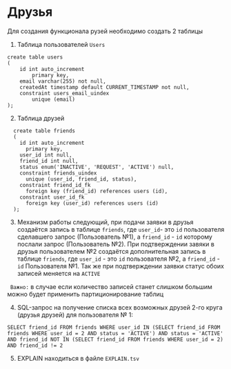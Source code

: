 # Друзья
Для создания функционала рузей необходимо создать 2 таблицы

1. Таблица пользователей ```Users```

```MySQL
create table users
(
	id int auto_increment
		primary key,
	email varchar(255) not null,
	createdAt timestamp default CURRENT_TIMESTAMP not null,
	constraint users_email_uindex
		unique (email)
);
```
2. Таблица друзей 
```MySQl
  create table friends
  (
    id int auto_increment
      primary key,
    user_id int null,
    friend_id int null,
    status enum('INACTIVE', 'REQUEST', 'ACTIVE') null,
    constraint friends_uindex
      unique (user_id, friend_id, status),
    constraint friend_id_fk
      foreign key (friend_id) references users (id),
    constraint user_id_fk
      foreign key (user_id) references users (id)
  );
```
3. Механизм работы следующий, при подачи заявки в друзья создаётся запись в таблице ```friends```, где ```user_id```- это ```id``` пользователя сделавшего запрос (Пользователь №1), а ```friend_id``` - ```id``` которому послали запрос (Пользователь №2). При подтверждении завяки в друзья пользователем №2 создаётся дополнительная запись в таблице ```friends```, где ```user_id``` - это ```id``` пользователя №2, а ```friend_id``` - ```id``` Пользователя №1. Так же при подтверждении заявки статус обоих записей меняется на ```ACTIVE``` 

``` Важно:``` в случае если количество записей станет слишком большим можно будет применить партиционирование таблиц

4. SQL-запрос на получение списка всех возможных друзей 2-го круга (друзья друзей) для пользователя № 1:
```MySQl
SELECT friend_id FROM friends WHERE user_id IN (SELECT friend_id FROM friends WHERE user_id = 2 AND status = 'ACTIVE') AND status = 'ACTIVE' AND friend_id NOT IN (SELECT friend_id FROM friends WHERE user_id = 2) AND friend_id != 2

```
5. EXPLAIN находиться в файле ```EXPLAIN.tsv```
